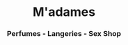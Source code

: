 <h1 style="text-align: center"> M'adames </h1>
<h3 style="text-align: center"> Perfumes - Langeries - Sex Shop </h3>